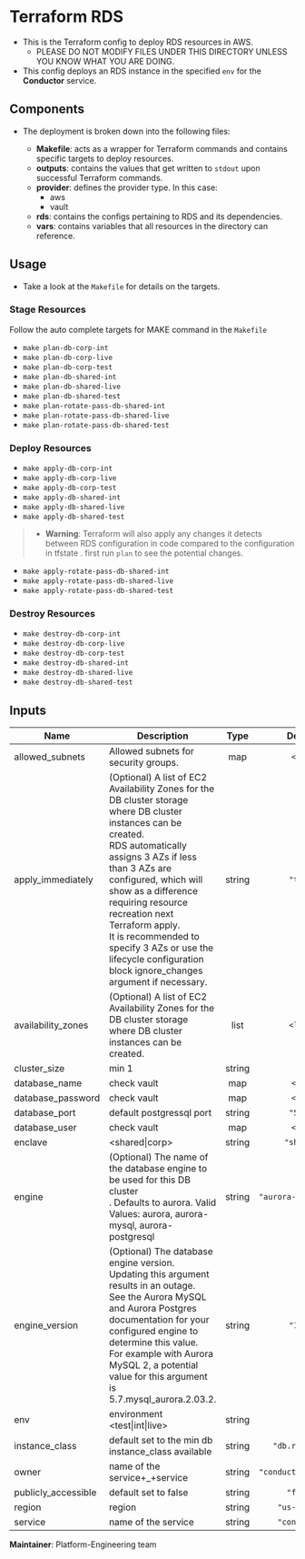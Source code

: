 # Terraform RDS
- This is the Terraform config to deploy RDS resources in AWS.
    - PLEASE DO NOT MODIFY FILES UNDER THIS DIRECTORY UNLESS YOU KNOW WHAT YOU ARE DOING.
- This config deploys an RDS instance in the specified `env` for the **Conductor** service.

## Components


- The deployment is broken down into the following files:

    - **Makefile**: acts as a wrapper for Terraform commands and contains specific targets to deploy resources.  
    - **outputs**: contains the values that get written to `stdout` upon successful Terraform commands.
    - **provider**: defines the provider type. In this case:
      - aws
      - vault
    - **rds**: contains the configs pertaining to RDS and its dependencies.
    - **vars**: contains variables that all resources in the directory can reference.

Usage
-----

- Take a look at the `Makefile` for details on the targets.

### Stage Resources
Follow the auto complete targets for MAKE command in the `Makefile`
- `make plan-db-corp-int`
- `make plan-db-corp-live`
- `make plan-db-corp-test`
- `make plan-db-shared-int`
- `make plan-db-shared-live`
- `make plan-db-shared-test`
- `make plan-rotate-pass-db-shared-int`
- `make plan-rotate-pass-db-shared-live`
- `make plan-rotate-pass-db-shared-test`

### Deploy Resources

- `make apply-db-corp-int`
- `make apply-db-corp-live`
- `make apply-db-corp-test`
- `make apply-db-shared-int`
- `make apply-db-shared-live`
- `make apply-db-shared-test`

> - **Warning**: Terraform will also apply any changes it detects between RDS configuration in code compared to the configuration in tfstate . first run `plan` to see the potential changes.

- `make apply-rotate-pass-db-shared-int` 
- `make apply-rotate-pass-db-shared-live`
- `make apply-rotate-pass-db-shared-test`

### Destroy Resources

- `make destroy-db-corp-int`
- `make destroy-db-corp-live`
- `make destroy-db-corp-test`
- `make destroy-db-shared-int`
- `make destroy-db-shared-live`
- `make destroy-db-shared-test`

## Inputs

| Name                 | Description                                                                                                                                                                                                                                                                                                                                                                                                |  Type  |        Default        | Required |
| -------------------- | ---------------------------------------------------------------------------------------------------------------------------------------------------------------------------------------------------------------------------------------------------------------------------------------------------------------------------------------------------------------------------------------------------------- | :----: | :-------------------: | :------: |
| allowed\_subnets     | Allowed subnets for security groups.                                                                                                                                                                                                                                                                                                                                                                       |  map   |        `<map>`        |    no    |
| apply\_immediately   | (Optional) A list of EC2 Availability Zones for the DB cluster storage where DB cluster instances can be created. <br  /> RDS automatically assigns 3 AZs if less than 3 AZs are configured, which will show as a difference requiring resource recreation next Terraform apply.<br  />  It is recommended to specify 3 AZs or use the lifecycle configuration block ignore_changes argument if necessary. | string |       `"true"`        |    no    |
| availability\_zones  | (Optional) A list of EC2 Availability Zones for the DB cluster storage where DB cluster instances can be created. <br  />                                                                                                                                                                                                                                                                                  |  list  |       `<list>`        |    no    |
| cluster\_size        | min 1                                                                                                                                                                                                                                                                                                                                                                                                      | string |         `"1"`         |    no    |
| database\_name       | check vault                                                                                                                                                                                                                                                                                                                                                                                                |  map   |        `<map>`        |    no    |
| database\_password   | check vault                                                                                                                                                                                                                                                                                                                                                                                                |  map   |        `<map>`        |    no    |
| database\_port       | default postgressql port                                                                                                                                                                                                                                                                                                                                                                                   | string |       `"5432"`        |    no    |
| database\_user       | check vault                                                                                                                                                                                                                                                                                                                                                                                                |  map   |        `<map>`        |    no    |
| enclave              | <shared\|corp>                                                                                                                                                                                                                                                                                                                                                                                             | string |      `"shared"`       |    no    |
| engine               | (Optional) The name of the database engine to be used for this DB cluster<br  />. Defaults to aurora. Valid Values: aurora, aurora-mysql, aurora-postgresql                                                                                                                                                                                                                                                | string | `"aurora-postgresql"` |    no    |
| engine\_version      | (Optional) The database engine version.<br  /> Updating this argument results in an outage.<br  /> See the Aurora MySQL and Aurora Postgres documentation for your configured engine to determine this value.<br  /> For example with Aurora MySQL 2, a potential value for this argument is 5.7.mysql_aurora.2.03.2.<br  />                                                                               | string |       `"10.6"`        |    no    |
| env                  | environment <test\|int\|live>                                                                                                                                                                                                                                                                                                                                                                                               | string |         `""`          |   yes    |
| instance\_class      | default set to the min db instance_class available                                                                                                                                                                                                                                                                                                                                                         | string |    `"db.r5.large"`    |    no    |
| owner                | name of the service+_+service                                                                                                                                                                                                                                                                                                                                                                              | string | `"conductor_service"` |    no    |
| publicly\_accessible | default set to false                                                                                                                                                                                                                                                                                                                                                                                       | string |       `"false"`       |    no    |
| region               | region                                                                                                                                                                                                                                                                                                                                                                                                     | string |     `"us-west-2"`     |    no    |
| service              | name of the service                                                                                                                                                                                                                                                                                                                                                                                        | string |     `"conductor"`     |    no    |

**Maintainer**: Platform-Engineering team
